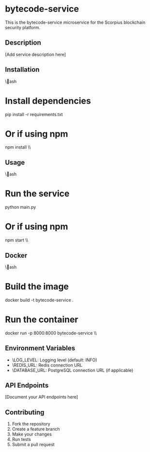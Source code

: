 # bytecode-service

This is the bytecode-service microservice for the Scorpius blockchain security platform.

## Description

[Add service description here]

## Installation

\\\ash
# Install dependencies
pip install -r requirements.txt

# Or if using npm
npm install
\\\

## Usage

\\\ash
# Run the service
python main.py

# Or if using npm
npm start
\\\

## Docker

\\\ash
# Build the image
docker build -t bytecode-service .

# Run the container
docker run -p 8000:8000 bytecode-service
\\\

## Environment Variables

- \LOG_LEVEL\: Logging level (default: INFO)
- \REDIS_URL\: Redis connection URL
- \DATABASE_URL\: PostgreSQL connection URL (if applicable)

## API Endpoints

[Document your API endpoints here]

## Contributing

1. Fork the repository
2. Create a feature branch
3. Make your changes
4. Run tests
5. Submit a pull request

